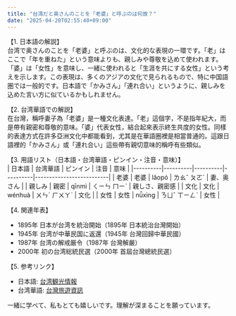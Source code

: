 ```yaml
---
title: "台湾だと奥さんのことを「老婆」と呼ぶのは何故？"
date: "2025-04-20T02:55:40+09:00"
---
```


【1. 日本語の解説】  
台湾で奥さんのことを「老婆」と呼ぶのは、文化的な表現の一環です。「老」はここで「年を重ねた」という意味よりも、親しみや尊敬を込めて使われます。「婆」は「女性」を意味し、一緒に使われると「生涯を共にする女性」という考えを示します。この表現は、多くのアジアの文化で見られるもので、特に中国語圏では一般的です。日本語で「かみさん」「連れ合い」というように、親しみを込めた言い方に似ているかもしれません。

【2. 台湾華語での解説】  
在台灣，稱呼妻子為「老婆」是一種文化表達。「老」這個字，不是指年紀大，而是帶有親密和尊敬的意味。「婆」代表女性，結合起來表示終生共度的女性。同樣的表達方式在許多亞洲文化中都能看到，尤其是在華語圈裡是相當普通的。這跟日語裡的「かみさん」或「連れ合い」這些帶有親切意味的稱呼有些類似。

【3. 用語リスト（日本語・台湾華語・ピンイン・注音・意味）】  
| 日本語   | 台湾華語 | ピンイン | 注音     | 意味                     |
|----------|----------|----------|----------|--------------------------|
| 老婆     | 老婆     | lǎopó   | ㄌㄠˇ ㄆㄛˊ | 妻、奥さん               |
| 親しみ   | 親密     | qīnmì  | ㄑㄧㄣ ㄇㄧˋ | 親しさ、親密感           |
| 文化     | 文化     | wénhuà | ㄨㄣˊ ㄏㄨㄚˋ | 文化                     |
| 女性     | 女性     | nǚxìng | ㄋㄩˇ ㄒㄧㄥˋ | 女性                     |

【4. 関連年表】  
- 1895年 日本が台湾を統治開始（1895年 日本統治台灣開始）  
- 1945年 台湾が中華民国に返還（1945年 台灣回歸中華民國）  
- 1987年 台湾の解戒厳令（1987年 台灣解嚴）  
- 2000年 初の台湾総統民選（2000年 首屆台灣總統民選）

【5. 参考リンク】  
- 日本語: [台湾観光情報](https://www.taipeinavi.com/special/5038188)  
- 台湾華語: [台灣旅遊資訊](https://www.tourtaiwan.gov.tw/)

一緒に学べて、私もとても嬉しいです。理解が深まることを願っています。